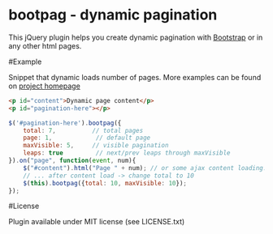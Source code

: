 bootpag - dynamic pagination 
============================

This jQuery plugin helps you create dynamic pagination with [Bootstrap](http://getbootstrap.com/) or in any other html pages.

#Example

Snippet that dynamic loads number of pages.
More examples can be found on [project homepage](http://botmonster.com/jquery-bootpag/)

```html
<p id="content">Dynamic page content</p>
<p id="pagination-here"></p>
```

```javascript
$('#pagination-here').bootpag({
    total: 7,          // total pages
    page: 1,            // default page
    maxVisible: 5,     // visible pagination
    leaps: true         // next/prev leaps through maxVisible
}).on("page", function(event, num){
    $("#content").html("Page " + num); // or some ajax content loading...
    // ... after content load -> change total to 10
    $(this).bootpag({total: 10, maxVisible: 10});
}); 

```
#License

Plugin available under MIT license (see LICENSE.txt)
